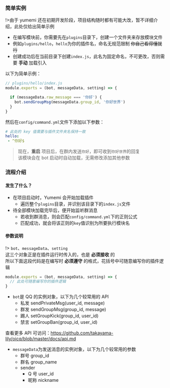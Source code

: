 ### 简单实例

!>由于 yumemi 还在初期开发阶段，项目结构随时都有可能大改，暂不详细介绍，此处仅给出简单示例

- 在编写模块前，你需要先在`plugins`目录下，创建一个文件夹来存放模块文件  
- 例如`plugins/hello`，`hello`为你的插件名，命名无规范限制 ~~你自己看得懂就行~~  
- 创建成功后在当前目录下创建`index.js`，此名为固定命名，不可更改，否则需要 **手动** 加载引入

以下为简单示例：

```javascript
// plugins/hello/index.js
module.exports = (bot, messageData, setting) => {

  if (messageData.raw_message === '你好') {
    bot.sendGroupMsg(messageData.group_id, '你好世界')
  }
}
```

然后在`config/command.yml`文件下添加以下参数：

```yaml
# 此处的 key 值需要与插件文件夹名保持一致
hello:
 - ^你好$
```

> 现在，**重启** 项目后，在群内发送`你好`，即可收到`你好世界`的回复  
> 该模块会在 bot 启动时自动加载，无需修改添加其他参数

### 流程介绍

#### 发生了什么？ <!-- {docsify-ignore} -->

- 在项目启动时，Yumemi 会开始加载插件
  + 遍历整个`plugins`目录，并识别该目录下的`index.js`文件  
- 待全部模块加载完毕后，便开始监听群消息
  + 若收到群消息，则会匹配`config/command.yml`下的正则公式
  + 匹配成功，就会将该正则的`key`值识别为所要执行模块名

#### 参数说明

!> `bot`、`messageData`、`setting`  
这三个对象正是在插件运行时传入的，也是 **必须接收** 的  
所以下面这段代码是在编写时 **必须遵守** 的格式，花括号中可随意编写你的插件逻辑

```javascript
module.exports = (bot, messageData, setting) => {
  // 此处可随意编写你的插件逻辑
}
```

- `bot`是 QQ 的实例对象，以下为几个较常用的 API
  + 私发 sendPrivateMsg(user_id, message)
  + 群发 sendGroupMsg(group_id, message)
  + 踢人 setGroupKick(group_id, user_id)
  + 禁言 setGroupBan(group_id, user_id)

查看更多 API 可访问：https://github.com/takayama-lily/oicq/blob/master/docs/api.md

- `messageData`为发送消息的实例对象，以下为几个较常用的参数
  + 群号 group_id
  + 群名 group_name
  + sender
    + Q 号 user_id
    + 昵称 nickname
